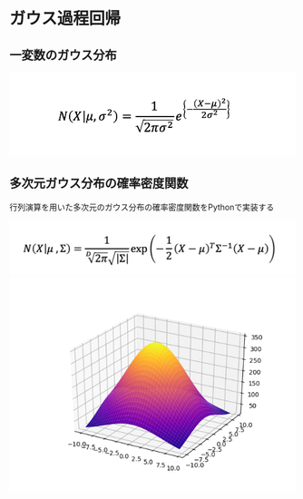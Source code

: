 # ガウス過程回帰

## 一変数のガウス分布
<div align="center">
  <img src="https://github.com/Shochan024/gaus_process/blob/master/formula_imgs/single_valiable_gaus.png">
</div>

## 多次元ガウス分布の確率密度関数
行列演算を用いた多次元のガウス分布の確率密度関数をPythonで実装する
<div align="center">
  <img src="https://github.com/Shochan024/gaus_process/blob/master/formula_imgs/multi_gaus_dev.png">
</div>
<div align="center">
  <img src="https://github.com/Shochan024/gaus_process/blob/master/imgs/muti_gaus_dev.png">
</div>

